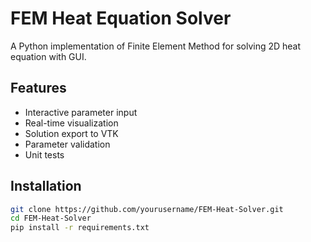 # FEM Heat Equation Solver

A Python implementation of Finite Element Method for solving 2D heat equation with GUI.

## Features
- Interactive parameter input
- Real-time visualization
- Solution export to VTK
- Parameter validation
- Unit tests

## Installation
```bash
git clone https://github.com/yourusername/FEM-Heat-Solver.git
cd FEM-Heat-Solver
pip install -r requirements.txt
